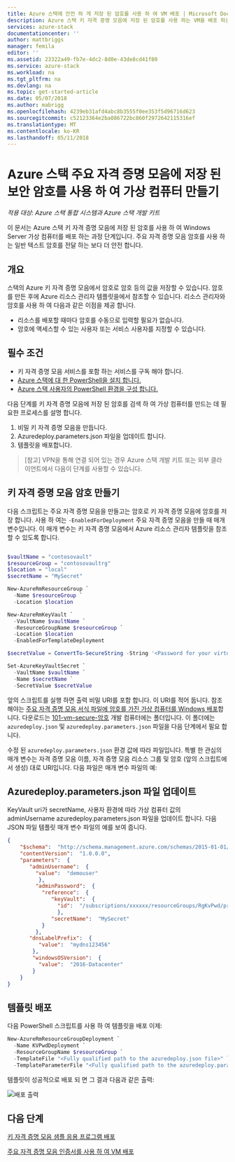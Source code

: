 ```yaml
---
title: Azure 스택에 안전 하 게 저장 된 암호를 사용 하 여 VM 배포 | Microsoft Docs
description: Azure 스택 키 자격 증명 모음에 저장 된 암호를 사용 하는 VM을 배포 하는 방법에 알아봅니다
services: azure-stack
documentationcenter: ''
author: mattbriggs
manager: femila
editor: ''
ms.assetid: 23322a49-fb7e-4dc2-8d0e-43de8cd41f80
ms.service: azure-stack
ms.workload: na
ms.tgt_pltfrm: na
ms.devlang: na
ms.topic: get-started-article
ms.date: 05/07/2018
ms.author: mabrigg
ms.openlocfilehash: 4239eb31afd4abc8b3555f0ee353f5d96716d623
ms.sourcegitcommit: c52123364e2ba086722bc860f2972642115316ef
ms.translationtype: MT
ms.contentlocale: ko-KR
ms.lasthandoff: 05/11/2018
---
```

# <a name="create-a-virtual-machine-using-a-secure-password-stored-in-azure-stack-key-vault"></a>Azure 스택 주요 자격 증명 모음에 저장 된 보안 암호를 사용 하 여 가상 컴퓨터 만들기

*적용 대상: Azure 스택 통합 시스템과 Azure 스택 개발 키트*

이 문서는 Azure 스택 키 자격 증명 모음에 저장 된 암호를 사용 하 여 Windows Server 가상 컴퓨터를 배포 하는 과정 단계입니다. 주요 자격 증명 모음 암호를 사용 하는 일반 텍스트 암호를 전달 하는 보다 더 안전 합니다.

## <a name="overview"></a>개요

스택의 Azure 키 자격 증명 모음에서 암호로 암호 등의 값을 저장할 수 있습니다. 암호를 만든 후에 Azure 리소스 관리자 템플릿을에서 참조할 수 있습니다. 리소스 관리자와 암호를 사용 하 여 다음과 같은 이점을 제공 합니다.

* 리소스를 배포할 때마다 암호를 수동으로 입력할 필요가 없습니다.
* 암호에 액세스할 수 있는 사용자 또는 서비스 사용자를 지정할 수 있습니다.

## <a name="prerequisites"></a>필수 조건

* 키 자격 증명 모음 서비스를 포함 하는 서비스를 구독 해야 합니다.
* [Azure 스택에 대 한 PowerShell을 설치 합니다.](azure-stack-powershell-install.md)
* [Azure 스택 사용자의 PowerShell 환경을 구성 합니다.](azure-stack-powershell-configure-user.md)

다음 단계를 키 자격 증명 모음에 저장 된 암호를 검색 하 여 가상 컴퓨터를 만드는 데 필요한 프로세스를 설명 합니다.

1. 비밀 키 자격 증명 모음을 만듭니다.
2. Azuredeploy.parameters.json 파일을 업데이트 합니다.
3. 템플릿을 배포합니다.

>[참고] VPN을 통해 연결 되어 있는 경우 Azure 스택 개발 키트 또는 외부 클라이언트에서 다음이 단계를 사용할 수 있습니다.

## <a name="create-a-key-vault-secret"></a>키 자격 증명 모음 암호 만들기

다음 스크립트는 주요 자격 증명 모음을 만들고는 암호로 키 자격 증명 모음에 암호를 저장 합니다. 사용 하 여는 `-EnabledForDeployment` 주요 자격 증명 모음을 만들 때 매개 변수입니다. 이 매개 변수는 키 자격 증명 모음에서 Azure 리소스 관리자 템플릿을 참조할 수 있도록 합니다.

```powershell

$vaultName = "contosovault"
$resourceGroup = "contosovaultrg"
$location = "local"
$secretName = "MySecret"

New-AzureRmResourceGroup `
  -Name $resourceGroup `
  -Location $location

New-AzureRmKeyVault `
  -VaultName $vaultName `
  -ResourceGroupName $resourceGroup `
  -Location $location
  -EnabledForTemplateDeployment

$secretValue = ConvertTo-SecureString -String '<Password for your virtual machine>' -AsPlainText -Force

Set-AzureKeyVaultSecret `
  -VaultName $vaultName `
  -Name $secretName `
  -SecretValue $secretValue

```

앞의 스크립트를 실행 하면 출력 비밀 URI를 포함 합니다. 이 URI를 적어 둡니다. 참조 해야는 [주요 자격 증명 모음 서식 파일에 암호를 가진 가상 컴퓨터를 Windows 배포](https://github.com/Azure/AzureStack-QuickStart-Templates/tree/master/101-vm-windows-create-passwordfromkv)합니다. 다운로드는 [101-vm-secure-암호](https://github.com/Azure/AzureStack-QuickStart-Templates/tree/master/101-vm-windows-create-passwordfromkv) 개발 컴퓨터에는 폴더입니다. 이 폴더에는 `azuredeploy.json` 및 `azuredeploy.parameters.json` 파일을 다음 단계에서 필요 합니다.

수정 된 `azuredeploy.parameters.json` 환경 값에 따라 파일입니다. 특별 한 관심의 매개 변수는 자격 증명 모음 이름, 자격 증명 모음 리소스 그룹 및 암호 (앞의 스크립트에서 생성) 대로 URI입니다. 다음 파일은 매개 변수 파일의 예:

## <a name="update-the-azuredeployparametersjson-file"></a>Azuredeploy.parameters.json 파일 업데이트

KeyVault uri가 secretName, 사용자 환경에 따라 가상 컴퓨터 값의 adminUsername azuredeploy.parameters.json 파일을 업데이트 합니다. 다음 JSON 파일 템플릿 매개 변수 파일의 예를 보여 줍니다.

```json
{
    "$schema":  "http://schema.management.azure.com/schemas/2015-01-01/deploymentParameters.json#",
    "contentVersion":  "1.0.0.0",
    "parameters":  {
       "adminUsername":  {
         "value":  "demouser"
          },
         "adminPassword":  {
           "reference":  {
              "keyVault":  {
                "id":  "/subscriptions/xxxxxx/resourceGroups/RgKvPwd/providers/Microsoft.KeyVault/vaults/KvPwd"
                },
              "secretName":  "MySecret"
           }
         },
       "dnsLabelPrefix":  {
          "value":  "mydns123456"
        },
        "windowsOSVersion":  {
          "value":  "2016-Datacenter"
        }
    }
}

```

## <a name="template-deployment"></a>템플릿 배포

다음 PowerShell 스크립트를 사용 하 여 템플릿을 배포 이제:

```powershell
New-AzureRmResourceGroupDeployment `
  -Name KVPwdDeployment `
  -ResourceGroupName $resourceGroup `
  -TemplateFile "<Fully qualified path to the azuredeploy.json file>" `
  -TemplateParameterFile "<Fully qualified path to the azuredeploy.parameters.json file>"
```

템플릿이 성공적으로 배포 되 면 그 결과 다음과 같은 출력:

![배포 출력](media/azure-stack-kv-deploy-vm-with-secret/deployment-output.png)

## <a name="next-steps"></a>다음 단계

[키 자격 증명 모음 샘플 응용 프로그램 배포](azure-stack-kv-sample-app.md)

[주요 자격 증명 모음 인증서를 사용 하 여 VM 배포](azure-stack-kv-push-secret-into-vm.md)
